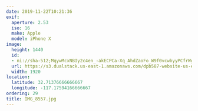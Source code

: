 ```yaml
---
date: 2019-11-22T10:21:36
exif:
  aperture: 2.53
  iso: 16
  make: Apple
  model: iPhone X
image:
  height: 1440
  id:
  - ni://sha-512;MqywMcxNBIy2c4en_-akECPCa-Xq_AhdZaoFo_W9f0vcwbyyPCfrWgZ60iewUYxOsKhtX47yLtsJzkKixgOnEg
  url: https://s3.dualstack.us-east-1.amazonaws.com/dpb587-website-us-east-1/asset/gallery/2019-san-diego/10576275-34db-a7b5-9889-5fda4d59015a~1920.jpg
  width: 1920
location:
  latitude: 32.71376666666667
  longitude: -117.17594166666667
ordering: 29
title: IMG_8557.jpg
---
```

